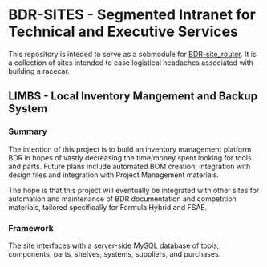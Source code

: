# BDR-SITES - Segmented Intranet for Technical and Executive Services
This repository is inteded to serve as a sobmodule for [BDR-site_router](https://github.com/wcr3/BDR-site_router).  It is a collection of sites intended to ease logistical headaches associated with building a racecar.

## LIMBS - Local Inventory Mangement and Backup System

### Summary
The intention of this project is to build an inventory management platform BDR in hopes of vastly decreasing the time/money spent looking for tools and parts.  Future plans include automated BOM creation, integration with design files and integration with Project Management materials.

The hope is that this project will eventually be integrated with other sites for automation and maintenance of BDR documentation and competition materials, tailored specifically for Formula Hybrid and FSAE.

### Framework
The site interfaces with a server-side MySQL database of tools, components, parts, shelves, systems, suppliers, and purchases.